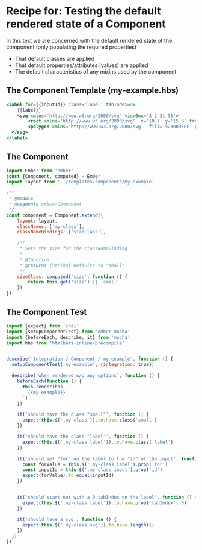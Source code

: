 # Recipe for: Testing the default rendered state of a Component

In this test we are concerned with the default rendered state of the component (only populating the required properties)
- That default classes are applied
- That default properties/attributes (values) are applied
- The default characteristics of any mixins used by the component

## The Component Template (my-example.hbs)

```handlebars
<label for={{inputId}} class='label' tabIndex=0>
    {{label}}
    <svg xmlns='http://www.w3.org/2000/svg' viewBox='3 2 31 31'>
        <rect xmlns='http://www.w3.org/2000/svg'  x='10.7' y='15.3' transform='matrix(-0.7071 0.7071 -0.7071 -0.7071 35.6974 26.188)' fill='%23009EEF' width='3.5' height='10.3'/>
        <polygon xmlns='http://www.w3.org/2000/svg'  fill='%23009EEF' points='14.9,25.4 12.4,22.9 26.2,9.4 28.7,12.1'/>
  </svg>
</label>
```

## The Component

```javascript
import Ember from 'ember'
const {Component, computed} = Ember
import layout from '../templates/components/my-example'

/**
 * @module
 * @augments ember/Component
 */
const component = Component.extend({
    layout: layout,
    classNames: ['my-class'],
    classNameBindings: ['sizeClass'],

    /**
     * Sets the size for the classNameBinding
     *
     * @function
     * @returns {String} Defaults to "small"
     */
    sizeClass: computed('size', function () {
        return this.get('size') || 'small'
    })
})
```

## The Component Test

```javascript
import {expect} from 'chai'
import {setupComponentTest} from 'ember-mocha'
import {beforeEach, describe, it} from 'mocha'
import hbs from 'htmlbars-inline-precompile'


describe('Integration / Component / my-example', function () {
  setupComponentTest('my-example', {integration: true})

  describe('when rendered w/o any options', function () {
    beforeEach(function () {
      this.render(hbs`
        {{my-example}}
      `)
    })

    it('should have the class "small"', function () {
      expect(this.$('.my-class')).to.have.class('small')
    })

    it('should have the class "label"', function () {
      expect(this.$('.my-class label')).to.have.class('label')
    })

    it('should set "for" on the label to the "id" of the input', function () {
      const forValue = this.$('.my-class label').prop('for')
      const inputId = this.$('.my-class input').prop('id')
      expect(forValue).to.equal(inputId)
    })


    it('should start out with a 0 tabIndex on the label', function () {
      expect(this.$('.my-class label')).to.have.prop('tabIndex', 0)
    })

    it('should have a svg', function () {
      expect(this.$('.my-class svg')).to.have.length(1)
    })
  })
})
```